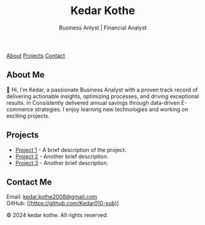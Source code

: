 <!DOCTYPE html>
<html lang="en">
<head>
  <meta charset="UTF-8">
  <meta name="viewport" content="width=device-width, initial-scale=1.0">
  <title>Kedar Kothe - Portfolio</title>
  <link rel="stylesheet" href="style.css">
  <link href="https://fonts.googleapis.com/css2?family=Roboto:wght@300;400;700&display=swap" rel="stylesheet">
</head>
<body>
  <header class="hero">
    <div class="container">
      <h1>Kedar Kothe</h1>
      <p>Business Anlyst | Financial Analyst</p>
    </div>
  </header>

  <nav class="navbar">
    <div class="container">
      <a href="#about">About</a>
      <a href="#projects">Projects</a>
      <a href="#contact">Contact</a>
    </div>
  </nav>

  <section id="about" class="about">
    <div class="container">
      <h2>About Me</h2>
      <p>
        👋 Hi, I'm Kedar, a passionate Business Analyst with a proven track record of delivering actionable insights, optimizing processes, and driving exceptional results. in Consistently delivered annual savings through data-driven E-commerce strategies.  I enjoy learning new technologies and working on exciting projects.
      </p>
    </div>
  </section>

  <section id="projects" class="projects">
    <div class="container">
      <h2>Projects</h2>
      <ul>
        <li>
          <a href="https://github.com/viraj63/project1" target="_blank">Project 1</a> - A brief description of the project.
        </li>
        <li>
          <a href="https://github.com/viraj63/project2" target="_blank">Project 2</a> - Another brief description.
        </li>
        <li>
          <a href="https://github.com/viraj63/project3" target="_blank">Project 3</a> - Another brief description.
        </li>
      </ul>
    </div>
  </section>

  <section id="contact" class="contact">
    <div class="container">
      <h2>Contact Me</h2>
      <p>
        Email: <a href="mailto:viraj@example.com">kedar.kothe2008@gmail.com</a><br>
        GitHub: <a href="https://github.com/kedar010" target="_blank">[(https://github.com/Kedar010-sub)</a>]
      </p>
    </div>
  </section>

  <footer class="footer">
    <div class="container">
      <p>&copy; 2024 kedar kothe. All rights reserved.</p>
    </div>
  </footer>
</body>
</html>
